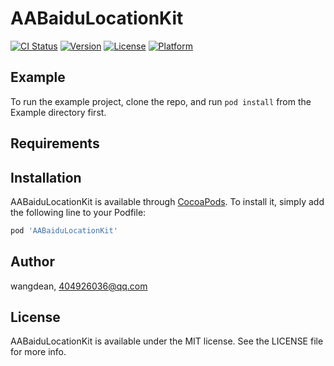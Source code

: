 # AABaiduLocationKit

[![CI Status](https://img.shields.io/travis/wangdean/AABaiduLocationKit.svg?style=flat)](https://travis-ci.org/wangdean/AABaiduLocationKit)
[![Version](https://img.shields.io/cocoapods/v/AABaiduLocationKit.svg?style=flat)](https://cocoapods.org/pods/AABaiduLocationKit)
[![License](https://img.shields.io/cocoapods/l/AABaiduLocationKit.svg?style=flat)](https://cocoapods.org/pods/AABaiduLocationKit)
[![Platform](https://img.shields.io/cocoapods/p/AABaiduLocationKit.svg?style=flat)](https://cocoapods.org/pods/AABaiduLocationKit)

## Example

To run the example project, clone the repo, and run `pod install` from the Example directory first.

## Requirements

## Installation

AABaiduLocationKit is available through [CocoaPods](https://cocoapods.org). To install
it, simply add the following line to your Podfile:

```ruby
pod 'AABaiduLocationKit'
```

## Author

wangdean, 404926036@qq.com

## License

AABaiduLocationKit is available under the MIT license. See the LICENSE file for more info.
